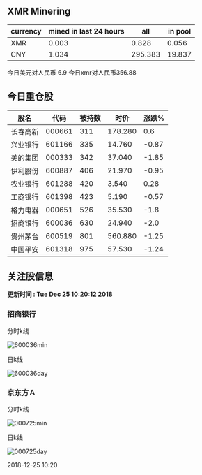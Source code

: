 ## XMR Minering

|currency|mined in last 24 hours|all|in pool|
|---|---|---|---|
|XMR|0.003|0.828|0.056|
|CNY|1.034|295.383|19.837|

今日美元对人民币 6.9	今日xmr对人民币356.88


## 今日重仓股 

|股名|代码|被持数|时价|涨跌%|
|---|---|---|---|---|
|长春高新|000661|311|178.280|0.6|
|兴业银行|601166|335|14.760|-0.87|
|美的集团|000333|342|37.040|-1.85|
|伊利股份|600887|406|21.970|-0.95|
|农业银行|601288|420|3.540|0.28|
|工商银行|601398|423|5.190|-0.57|
|格力电器|000651|526|35.530|-1.8|
|招商银行|600036|630|24.940|-2.0|
|贵州茅台|600519|801|560.880|-1.25|
|中国平安|601318|975|57.530|-1.24|

## 关注股信息
**更新时间 : Tue Dec 25 10:20:12 2018**
### 招商银行 
分时k线

![600036min](http://image.sinajs.cn/newchart/min/n/sh600036.gif)

日k线

![600036day](http://image.sinajs.cn/newchart/daily/n/sh600036.gif)

### 京东方Ａ 
分时k线

![000725min](http://image.sinajs.cn/newchart/min/n/sz000725.gif)

日k线

![000725day](http://image.sinajs.cn/newchart/daily/n/sz000725.gif)

2018-12-25 10:20